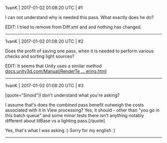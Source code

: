 1vanK | 2017-01-02 01:08:20 UTC | #1

I can not understand why is needed this pass. What exactly does he do?

EDIT:
I tried to remove <pass name="litbase" psdefines="AMBIENT" /> from Diff.xml and and nothing has changed.

-------------------------

1vanK | 2017-01-02 01:08:20 UTC | #2

Does the profit of saving one pass, when it is needed to perform various checks and sorting light sources?

EDIT: It seems that Unity uses a similar method [docs.unity3d.com/Manual/RenderTe ... ering.html](http://docs.unity3d.com/Manual/RenderTech-ForwardRendering.html)

-------------------------

1vanK | 2017-01-02 01:08:20 UTC | #3

[quote="Sinoid"]I don't understand what you're asking?

I assume that's does the combined pass benefit outweigh the costs associated with it in View processing? Yes, it should - other than "you go in this batch queue" and some minor tests there isn't anything notably different about litBase vs a lighting pass.[/quote]

Yes, that's what I was asking :) Sorry for my english :)

-------------------------


